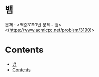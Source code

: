 # 뱀

문제 : <백준3190번 문제 - 뱀> <br/>
<(https://www.acmicpc.net/problem/3190)>

# Contents

- [뱀](#%eb%b1%80)
- [Contents](#contents)

